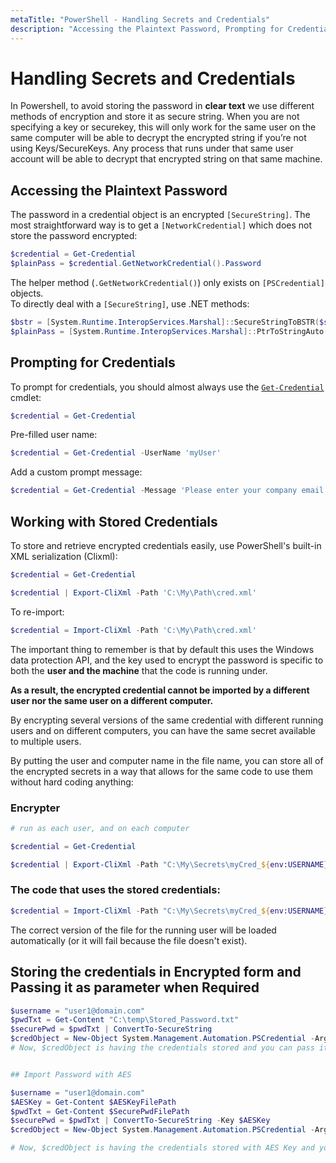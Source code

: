 ```yaml
---
metaTitle: "PowerShell - Handling Secrets and Credentials"
description: "Accessing the Plaintext Password, Prompting for Credentials, Working with Stored Credentials, Storing the credentials in Encrypted form and Passing it as parameter when Required"
---
```


# Handling Secrets and Credentials


In Powershell, to avoid storing the password in **clear text** we use different methods of encryption and store it as secure string. When you are not specifying a key or securekey, this will only work for the same user on the same computer will be able to decrypt the encrypted string if you’re not using Keys/SecureKeys. Any process that runs under that same user account will be able to decrypt that encrypted string on that same machine.



## Accessing the Plaintext Password


The password in a credential object is an encrypted `[SecureString]`. The most straightforward way is to get a `[NetworkCredential]` which does not store the password encrypted:

```powershell
$credential = Get-Credential
$plainPass = $credential.GetNetworkCredential().Password

```

The helper method (`.GetNetworkCredential()`) only exists on `[PSCredential]` objects.<br> To directly deal with a `[SecureString]`, use .NET methods:

```powershell
$bstr = [System.Runtime.InteropServices.Marshal]::SecureStringToBSTR($secStr)
$plainPass = [System.Runtime.InteropServices.Marshal]::PtrToStringAuto($bstr)

```



## Prompting for Credentials


To prompt for credentials, you should almost always use the [`Get-Credential`](https://technet.microsoft.com/en-us/library/hh849815.aspx) cmdlet:

```powershell
$credential = Get-Credential

```

Pre-filled user name:

```powershell
$credential = Get-Credential -UserName 'myUser'

```

Add a custom prompt message:

```powershell
$credential = Get-Credential -Message 'Please enter your company email address and password.'

```



## Working with Stored Credentials


To store and retrieve encrypted credentials easily, use PowerShell's built-in XML serialization (Clixml):

```powershell
$credential = Get-Credential

$credential | Export-CliXml -Path 'C:\My\Path\cred.xml'

```

To re-import:

```powershell
$credential = Import-CliXml -Path 'C:\My\Path\cred.xml'

```

The important thing to remember is that by default this uses the Windows data protection API, and the key used to encrypt the password is specific to both the **user and the machine** that the code is running under.

**As a result, the encrypted credential cannot be imported by a different user nor the same user on a different computer.**

By encrypting several versions of the same credential with different running users and on different computers, you can have the same secret available to multiple users.

By putting the user and computer name in the file name, you can store all of the encrypted secrets in a way that allows for the same code to use them without hard coding anything:

### Encrypter

```powershell
# run as each user, and on each computer

$credential = Get-Credential

$credential | Export-CliXml -Path "C:\My\Secrets\myCred_${env:USERNAME}_${env:COMPUTERNAME}.xml"

```

### The code that uses the stored credentials:

```powershell
$credential = Import-CliXml -Path "C:\My\Secrets\myCred_${env:USERNAME}_${env:COMPUTERNAME}.xml"

```

The correct version of the file for the running user will be loaded automatically (or it will fail because the file doesn't exist).



## Storing the credentials in Encrypted form and Passing it as parameter when Required


```powershell
$username = "user1@domain.com"
$pwdTxt = Get-Content "C:\temp\Stored_Password.txt"
$securePwd = $pwdTxt | ConvertTo-SecureString 
$credObject = New-Object System.Management.Automation.PSCredential -ArgumentList $username, $securePwd
# Now, $credObject is having the credentials stored and you can pass it wherever you want.


## Import Password with AES

$username = "user1@domain.com"
$AESKey = Get-Content $AESKeyFilePath
$pwdTxt = Get-Content $SecurePwdFilePath
$securePwd = $pwdTxt | ConvertTo-SecureString -Key $AESKey
$credObject = New-Object System.Management.Automation.PSCredential -ArgumentList $username, $securePwd

# Now, $credObject is having the credentials stored with AES Key and you can pass it wherever you want.

```

